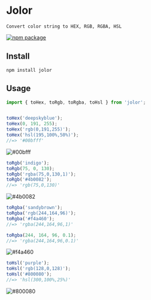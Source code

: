 # Jolor

    Convert color string to HEX, RGB, RGBA, HSL

[![npm package](https://img.shields.io/npm/v/jolor.svg?logo=npm)](https://www.npmjs.com/package/jolor)

## Install

```
npm install jolor
```

## Usage

```js
import { toHex, toRgb, toRgba, toHsl } from 'jolor';


toHex('deepskyblue');
toHex(0, 191, 255);
toHex('rgb(0,191,255)');
toHex('hsl(195,100%,50%)');
//=> '#00bfff'
```

![#00bfff](https://placehold.it/30/00bfff?text=+)


```js
toRgb('indigo');
toRgb(75, 0, 130);
toRgb('rgba(75,0,130,1)');
toRgb('#4b0082');
//=> 'rgb(75,0,130)'
```

![#4b0082](https://placehold.it/30/4b0082?text=+)

```js
toRgba('sandybrown');
toRgba('rgb(244,164,96)');
toRgba('#f4a460');
//=> 'rgba(244,164,96,1)'

toRgba(244, 164, 96, 0.1);
//=> 'rgba(244,164,96,0.1)'
```

![#f4a460](https://placehold.it/30/f4a460?text=+)


```js
toHsl('purple');
toHsl('rgb(128,0,128)');
toHsl('#800080');
//=> 'hsl(300,100%,25%)'
```

![#800080](https://placehold.it/30/800080?text=+)

